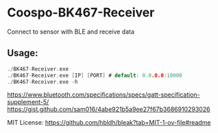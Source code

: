 # Coospo-BK467-Receiver 
Connect to sensor with BLE and receive data

## Usage:
```c
./BK467-Receiver.exe
./BK467-Receiver.exe [IP] [PORT] # default: 0.0.0.0:10000
./BK467-Receiver.exe -h
```

https://www.bluetooth.com/specifications/specs/gatt-specification-supplement-5/    
https://gist.github.com/sam016/4abe921b5a9ee27f67b3686910293026


MIT License: https://github.com/hbldh/bleak?tab=MIT-1-ov-file#readme
